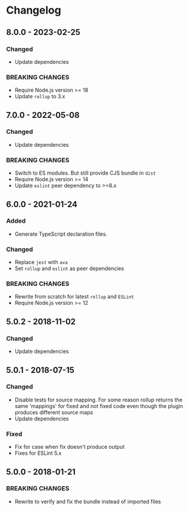 # Changelog

<!--
### Added
### Changed
### Deprecated
### Removed
### Fixed
### Security
### BREAKING CHANGES
-->

## 8.0.0 - 2023-02-25

### Changed

- Update dependencies

### BREAKING CHANGES

- Require Node.js version >= 18
- Update `rollup` to 3.x

## 7.0.0 - 2022-05-08

### Changed

- Update dependencies

### BREAKING CHANGES

- Switch to ES modules. But still provide CJS bundle in `dist`
- Require Node.js version >= 14
- Update `eslint` peer dependency to >=8.x

## 6.0.0 - 2021-01-24

### Added

- Generate TypeScript declaration files.

### Changed

- Replace `jest` with `ava`
- Set `rollup` and `eslint` as peer dependencies

### BREAKING CHANGES

- Rewrite from scratch for latest `rollup` and `ESLint`
- Require Node.js version >= 12

## 5.0.2 - 2018-11-02

### Changed

- Update dependencies

## 5.0.1 - 2018-07-15

### Changed

- Disable tests for source mapping. For some reason rollup returns the same 'mappings' for fixed and not fixed code even though the plugin produces different source maps
- Update dependencies

### Fixed

- Fix for case when fix doesn't produce output
- Fixes for ESLint 5.x

## 5.0.0 - 2018-01-21

### BREAKING CHANGES

- Rewrite to verify and fix the bundle instead of imported files
